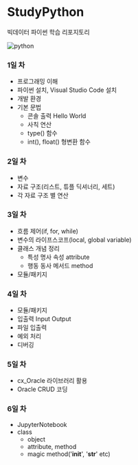 # StudyPython
빅데이터 파이썬 학습 리포지토리

![python](https://mblogthumb-phinf.pstatic.net/MjAxNzAyMTNfMjEg/MDAxNDg2OTcxNzM3NTE5.FKqf5HaO1eoFhgXkGE2jXVKKQ-jVdwXho4N8cIU6L-Ig.KOSZAUeaSF3L8rh1kjDgoQUDuFg5pEX6EsZKJ4lmASEg.JPEG.acornedu/01_%ED%94%84%EB%A1%9C%EA%B7%B8%EB%9E%98%EB%B0%8D%EC%96%B8%EC%96%B4.jpg?type=w800)


### 1일 차
- 프로그래밍 이해
- 파이썬 설치, Visual Studio Code 설치
- 개발 환경 
- 기본 문법
  - 콘솔 출력 Hello World
  - 사칙 연산
  - type() 함수
  - int(), float() 형변환 함수


### 2일 차
- 변수
- 자료 구조(리스트, 튜플 딕셔너리, 세트)
- 각 자료 구조 별 연산


### 3일 차
- 흐름 제어(if, for, while)
- 변수의 라이프스코프(local, global variable)
- 클래스 개념 정리
  - 특성 명사 속성 attribute
  - 행동 동사 메서드 method
- 모듈/패키지


### 4일 차
- 모듈/패키지
- 입출력 Input Output
- 파일 입출력
- 예외 처리
- 디버깅


### 5일 차
- cx_Oracle 라이브러리 활용
- Oracle CRUD 코딩


### 6일 차
- JupyterNotebook
- class
  - object
  - attribute, method
  - magic method('__init__', '__str__' etc)
  







